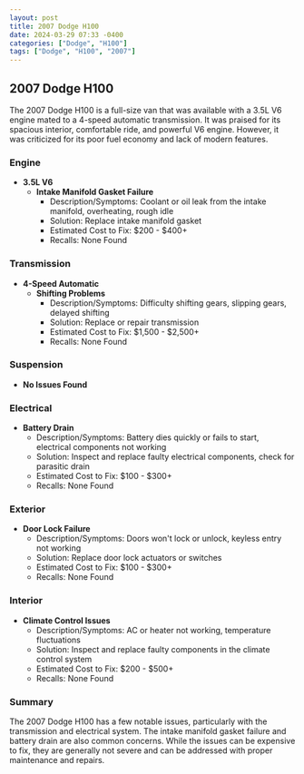 ```yaml
---
layout: post
title: 2007 Dodge H100
date: 2024-03-29 07:33 -0400
categories: ["Dodge", "H100"]
tags: ["Dodge", "H100", "2007"]
---
```

## 2007 Dodge H100

The 2007 Dodge H100 is a full-size van that was available with a 3.5L V6 engine mated to a 4-speed automatic transmission. It was praised for its spacious interior, comfortable ride, and powerful V6 engine. However, it was criticized for its poor fuel economy and lack of modern features.

### Engine
- **3.5L V6**
    - **Intake Manifold Gasket Failure**
        - Description/Symptoms: Coolant or oil leak from the intake manifold, overheating, rough idle
        - Solution: Replace intake manifold gasket
        - Estimated Cost to Fix: $200 - $400+
        - Recalls: None Found

### Transmission
- **4-Speed Automatic**
    - **Shifting Problems**
        - Description/Symptoms: Difficulty shifting gears, slipping gears, delayed shifting
        - Solution: Replace or repair transmission
        - Estimated Cost to Fix: $1,500 - $2,500+
        - Recalls: None Found

### Suspension
- **No Issues Found**

### Electrical
- **Battery Drain**
    - Description/Symptoms: Battery dies quickly or fails to start, electrical components not working
    - Solution: Inspect and replace faulty electrical components, check for parasitic drain
    - Estimated Cost to Fix: $100 - $300+
    - Recalls: None Found

### Exterior
- **Door Lock Failure**
    - Description/Symptoms: Doors won't lock or unlock, keyless entry not working
    - Solution: Replace door lock actuators or switches
    - Estimated Cost to Fix: $100 - $300+
    - Recalls: None Found

### Interior
- **Climate Control Issues**
    - Description/Symptoms: AC or heater not working, temperature fluctuations
    - Solution: Inspect and replace faulty components in the climate control system
    - Estimated Cost to Fix: $200 - $500+
    - Recalls: None Found

### Summary

The 2007 Dodge H100 has a few notable issues, particularly with the transmission and electrical system. The intake manifold gasket failure and battery drain are also common concerns. While the issues can be expensive to fix, they are generally not severe and can be addressed with proper maintenance and repairs.

